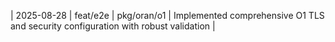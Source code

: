 | 2025-08-28 | feat/e2e | pkg/oran/o1 | Implemented comprehensive O1 TLS and security configuration with robust validation |